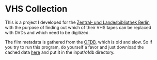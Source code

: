 # VHS Collection

This is a project I developed for the [Zentral- und Landesbibliothek Berlin](https://www.zlb.de/en/about-us/about-us/about-us.html) with the purpose of finding out which of their VHS tapes can be replaced with DVDs and which need to be digitized.

The film metadata is gathered from the [OFDB](https://ssl.ofdb.de/view.php?page=erwsuche), which is old and slow. So if you try to run this program, do yourself a favor and just download the cached data [here](https://drive.google.com/file/d/17qHa_zsJLkqBHIRn8So3HfTn2m5ttn3G/view?usp=sharing) and put it in the input/ofdb directory.